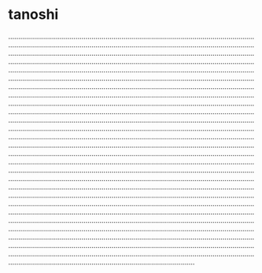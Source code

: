 # tanoshi

..................................................................................................................................................................................................................................................................................................................................................................................................................................................................................................................................................................................................................................................................................................................................................................................................................................................................................................................................................................................................................................................................................................................................................................................................................................................................................................................................................................................................................................................................................................................................................................................................................................................................................................................................................................................................................................................................................................................................................................................................................................................................................................................................................................................................................................................................................................................................................................................................................................................................................................................................................................................................................................................................................................................................................................................................................................................................................................................................................................................................................................................................................................................................................................................................................................................................................................................................................................................................................................................................................................................................................................................